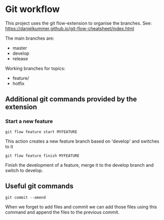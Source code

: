 # Git workflow #

This project uses the git flow-extension to organise the branches.
See: https://danielkummer.github.io/git-flow-cheatsheet/index.html

The main branches are:
* master
* develop
* release

Working branches for topics:
* feature/
* hotfix

## Additional git commands provided by the extension ##

### Start a new feature ###

```git
git flow feature start MYFEATURE
```
This action creates a new feature branch based on 'develop' and switches to it
```git
git flow feature finish MYFEATURE
```
Finish the development of a feature, merge it to the develop branch and switch to develop.

## Useful git commands ##

```git
git commit --amend
```
When we forget to add files and commit we can add those files using this command and append the files to the previous commit.
